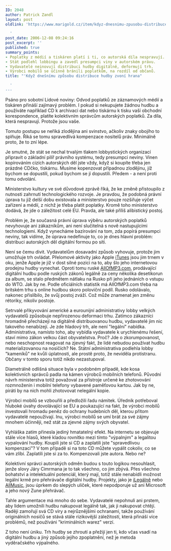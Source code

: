 ```yaml
---
ID: 2048
author: Patrick Zandl
layout: post
oldlink: 'https://www.marigold.cz/item/kdyz-dnesnimu-zpusobu-distribuce-hudby-zvoni-hrana

  '
post_date: 2006-12-08 09:24:16
post_excerpt: ''
published: true
summary_points:
- Poplatky z médií a tiskáren platí i ti, co autorská díla nespravují.
- Stát podlehl lobbingu a zavedl presumpci viny v autorském právu.
- Vydavatelé neinovují distribuci hudby digitálně, deformují trh.
- Výrobci mobilů se účinně bránili poplatkům, na rozdíl od občanů.
title: "'Když dnešnímu způsobu distribuce hudby zvoní hrana"

  '
---
```


<texy>Psáno pro sobotní Lidové noviny: Odvod poplatků ze záznamových médií a tiskáren přináší zajímavý problém. I pokud si nekupujete žádnou hudbu a používáte například CD k archivaci dat nebo tiskárnu k tisku vaší obchodní korespondence, platíte kolektivním správcům autorských poplatků. Za díla, která nespravují. Protože jsou vaše.

Tomuto postupu se neříká zlodějina ani svinstvo, ačkoliv znaky obojího to splňuje. Říká se tomu spravedlivá kompenzace nositelů práv. Minimálně proto, že to zní lépe.

<!--more-->

Je smutné, že stát se nechal trvalým tlakem lobbystických organizací připravit o základní pilíř právního systému, tedy presumpci neviny. Vinen kopírováním cizích autorských děl jste vždy, když si koupíte třeba jen prázdné CDčko, tiskárnu. Musíme kopenzovat případnou zlodějinu, jíž bychom se dopustili, pokud bychom se jí dopustili. Předem - a není proti tomu odvolání.

Ministerstvo kultury ve své důvodové zprávě říká, že ke změně přistoupilo z nutnosti zahrnutí technologického rozvoje. Je pravdou, že podobná právní úprava tu již delší dobu existovala a ministerstvo pouze rozšiřuje výčet zařízení a médií, z nichž je třeba platit poplatky. Kromě toho ministerstvo dodává, že jde o záležitost celé EU. Pravda, ale také příliš alibistický postoj.

Problém je, že současná právní úprava výběru autorských poplatků nevyhovuje ani zákazníkům, ani není slučitelná s nově nastupujícími technologiemi. Když vynecháme bazírování na tom, zda popírá presumpci neviny, tak vidíme, že úprava nedefinuje to, co je dnes hlavní problém: distribuci autorských děl digitální formou po síti.

Není se čemu divit. Vydavatelům dosavadní způsob vyhovuje, protože jim umožňuje trh ovládat. Přelomové aktivity jako Apple <a href="http://www.itunes.com">iTunes</a> jsou jim trnem v oku, jenže Apple je již v dost silné pozici na to, aby šlo jeho internetovou prodejnu hudby vynechat. Oproti tomu ruské <a href="http://www.AllOfMP3.com">AllOfMP3.com</a>, prodávající digitální hudbu podle ruských zákonů legálně za ceny několika desetikorun za album, se stalo předmětem nátlaku na Rusko při jeho jednáních o vstupu do WTO. Jak by ne. Podle oficiálních statistik má AllOfMP3.com třeba na britském trhu s online hudbou skoro poloviční podíl. Rusko odolávalo, nakonec přislíbilo, že svůj postoj zváží. Což může znamenat jen změnu rétoriky, nikoliv postoje.

Setrvalé přikyvování americké a eurounijní administrativy lobby velkých vydavatelů způsobuje nepřirozenou deformaci trhu. Zatímco zákazníci hromadně přecházejí na digitálně distribuovanou hudbu, vydavatelé jim nic takového nenabízejí. Je zde hladový trh, ale není "legální" nabídka. Administrativa, namísto toho, aby vybídla vydavatele k urychlenému řešení, staví mimo zákon velkou část obyvatelstva. Proč? Jde o zkorumpovanost, nebo neschopnost reagovat na zjevný fakt, že lidé nebudou používat hudbu materializovanou na nosičích?  Ne. Státní administrativa podlehla lobby "kameníků" ne kvůli úplatnosti, ale prostě proto, že neviděla protistranu. Občany v tomto sporu totiž nikdo nezastupoval.

Diametrálně odlišná situace byla v podobném případě, kde kosa kolektivních správců padla na kámen výrobců mobilních telefonů. Původní návrh ministerstva totiž považoval za přístroje určené ke zhotovování rozmnoženin i mobilní telefony vybavené paměťovou kartou. Jak by ne, piráti by na nich mohli zhotovovat nelegální kopie.

Výrobci mobilů se vzbouřili a předložili řadu námitek.  Úředník potřeboval hluboké úvahy dovolávající se EU a poukazující na fakt, že výrobci mobilů investovali hromadu peněz do ochrany hudebních děl, kterou přitom vydavatelé nepoužívají. Inu, výrobci mobilů se umí brát za své zájmy mnohem účinněji, než stát za zjevné zájmy svých obyvatel.

Vyhláška zatím přinesla jediný hmatatelný efekt. Na internetu se objevuje stále více hlasů, které kladou rovnítko mezi tímto "výpalným" a legalitou vypalování hudby. Koupili jste si CD a zaplatili jste "spravedlivou kompenzaci"? V tom případě si na toto CD můžete vypálit cokoliv, co se vám zlíbí. Zaplatili jste si za to. Kompenzovali jste autora. Nebo ne?

Kolektivní správci autorských odměn budou s touto logikou nesouhlasit, jenže slovy Járy Cimrmana je to tak všechno, co jim zbývá. Přes všechno bohatství a intelektuální potenciál, který mají, totiž stále nenabídli možnost legální krmě pro přehrávače digitální hudby. Projekty, jako je <a href="http://www.i-legalne.cz">iLegálně</a> nebo <a href="http://www.allmusic.cz">AllMusic</a>, jsou úprkem do slepých uliček, které nepodporuje už ani Microsoft a jeho nový Zune přehrávač.

Tahle argumentace má mnoho do sebe. Vydavatelé nepohnuli ani prstem, aby lidem umožnili hudbu nakupovat legálně tak, jak ji nakupovat chtějí. Raději zamořují svá CD viry a nejrůznějšími ochranami, takže používání originálních nosičů se stává stále rizikovější záležitostí, která přináší více problémů, než používáni "kriminálních warez" verzí.

Z toho není úniku. Trh hudby se zhroutí a přežijí jen ti, kdo včas vsadí na digitální hudbu a jiný způsob jejího zpoplatnění, než je metoda vyděračského výpalného.